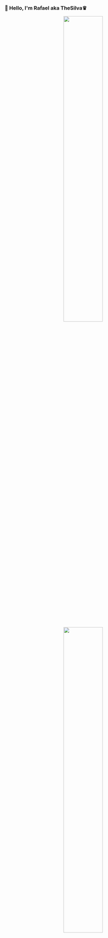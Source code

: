 ### 👋 Hello, I'm Rafael aka TheSilva♛ 

<div align="center">
  <a href="#"/>
  <img height="50%" src="https://github-readme-stats.vercel.app/api?username=xthesilvax&show_icons=true&hide_border=false&title_color=ff652f&icon_color=FFE400&bg_color=09131B&text_color=ffffff&border_color=0c1a25"/>
  <img height="50%" src="https://github-readme-stats.vercel.app/api/top-langs/?username=xthesilvax&langs_count=8x&show_icons=true&hide_border=false&title_color=ff652f&icon_color=FFE400&bg_color=09131B&text_color=ffffff&border_color=0c1a25"/>
</div>

## Just a programming lover
  
- 🏨 I'm currently working on a Host
- 🧑 Fun Fact: I love listening to music
- 🏆 2023 Goals: Release my Host
- 🍺 I live in Portugal

## Last Releases:
#### FiveM Scripts:
- [TheSilva_Fuel v1.0](https://github.com/xthesilvax/TheSilva_Fuel)
- [TheSilva_FCV v1.1](https://github.com/xthesilvax/TheSilva_FCV)

## Contributions:
![Snake animation](https://github.com/xthesilvax/xthesilvax/blob/output/github-contribution-grid-snake.svg)

## Languages:
<img align="left" alt="HTML5" width="20px" src="https://cdn.jsdelivr.net/gh/devicons/devicon/icons/html5/html5-original.svg" style="padding-right:10px;"/>
<img align="left" alt="CSS3" width="20px" src="https://cdn.jsdelivr.net/gh/devicons/devicon/icons/css3/css3-original.svg" style="padding-right:10px;"/>
<img align="left" alt="JS" width="20px" src="https://cdn.jsdelivr.net/gh/devicons/devicon/icons/javascript/javascript-original.svg" style="padding-right:10px;"/>
<img align="left" alt="Node.js" width="20px" src="https://cdn.jsdelivr.net/gh/devicons/devicon/icons/nodejs/nodejs-original.svg" style="padding-right:10px;"/>
<img align="left" alt="Lua" width="20px" src="https://cdn.jsdelivr.net/gh/devicons/devicon/icons/lua/lua-original.svg" style="padding-right:10px;"/>
<img align="left" alt="MySQL" width="20px" src="https://cdn.jsdelivr.net/gh/devicons/devicon/icons/mysql/mysql-original.svg" style="padding-right:10px;"/>

